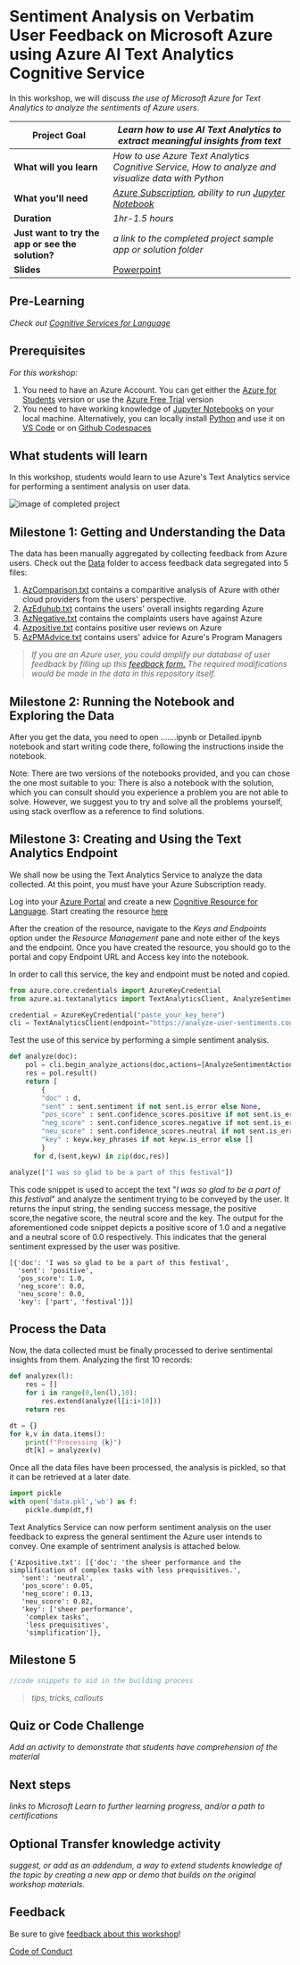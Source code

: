 # Sentiment Analysis on Verbatim User Feedback on Microsoft Azure using Azure AI Text Analytics Cognitive Service

In this workshop, we will discuss *the use of Microsoft Azure for Text Analytics to analyze the sentiments of Azure users*.

| **Project Goal**              | *Learn how to use AI Text Analytics to extract meaningful insights from text*                                    |
| ----------------------------- | --------------------------------------------------------------------- |
| **What will you learn**       | *How to use Azure Text Analytics Cognitive Service, How to analyze and visualize data with Python*                                        |
| **What you'll need**          | *[Azure Subscription](https://azure-for-academics.github.io/getting-azure), ability to run [Jupyter Notebook](https://soshnikov.com/education/how-to-execute-notebooks-from-github/)* |
| **Duration**                  | *1hr-1.5 hours*                                                                |
| **Just want to try the app or see the solution?** | *a link to the completed project sample app or solution folder*                          |
| **Slides** | [Powerpoint](slides.pptx)                          |

## Pre-Learning

*Check out [Cognitive Services for Language](https://docs.microsoft.com/en-us/learn/paths/explore-natural-language-processing/)*

## Prerequisites

*For this workshop:*  <br> 
1. You need to have an Azure Account. You can get either the [Azure for Students](https://azure.microsoft.com/en-us/free/students/?WT.mc_id=academic-49822-dmitryso) version or use the [Azure Free Trial](https://azure.microsoft.com/en-us/free/?WT.mc_id=academic-49822-dmitryso) version <br>
2. You need to have working knowledge of [Jupyter Notebooks](https://jupyter.org/) on your local machine. Alternatively, you can locally install [Python](https://www.python.org/downloads/) and use it on [VS Code](https://code.visualstudio.com/download) or on [Github Codespaces](https://github.com/features/codespaces)<br>


## What students will learn

In this workshop, students would learn to use Azure's Text Analytics service for performing a sentiment analysis on user data.



![image of completed project](images/output.jpg)

## Milestone 1: Getting and Understanding the Data
The data has been manually aggregated by collecting feedback from Azure users. Check out the [Data](https://github.com/ssanya942/Sentiment-Analysis-Using-Azure-Text-Analytics/tree/main/workshop/Data) folder to access feedback data segregated into 5 files: <br>
1. [AzComparison.txt](https://github.com/ssanya942/Sentiment-Analysis-Using-Azure-Text-Analytics/blob/main/workshop/Data/AzComparison.txt) contains a comparitive analysis of Azure with other cloud providers from the users' perspective. <br>
2. [AzEduhub.txt](https://github.com/ssanya942/Sentiment-Analysis-Using-Azure-Text-Analytics/blob/main/workshop/Data/AzEduhub.txt) contains the users' overall insights regarding Azure <br>
3. [AzNegative.txt](https://github.com/ssanya942/Sentiment-Analysis-Using-Azure-Text-Analytics/blob/main/workshop/Data/AzNegative.txt) contains the complaints users have against Azure <br>
4. [Azpositive.txt](https://github.com/ssanya942/Sentiment-Analysis-Using-Azure-Text-Analytics/blob/main/workshop/Data/Azpositive.txt) contains positive user reviews on Azure
5. [AzPMAdvice.txt](https://github.com/ssanya942/Sentiment-Analysis-Using-Azure-Text-Analytics/blob/main/workshop/Data/AzPMAdvice.txt) contains users' advice for Azure's Program Managers


> *If you are an Azure user, you could amplify our database of user feedback by filling up this [feedback form.](https://forms.office.com/r/M5EuyHbTB3) The required modifications would be made in the data in this repository itself.*

## Milestone 2: Running the Notebook and Exploring the Data
After you get the data, you need to open .......ipynb or Detailed.ipynb notebook and start writing code there, following the instructions inside the notebook.

Note: There are two versions of the notebooks provided, and you can chose the one most suitable to you:
There is also a notebook with the solution, which you can consult should you experience a problem you are not able to solve. However, we suggest you to try and solve all the problems yourself, using stack overflow as a reference to find solutions.



## Milestone 3: Creating and Using the Text Analytics Endpoint
We shall now be using the Text Analytics Service to analyze the data collected. At this point, you must have your Azure Subscription ready.

Log into your [Azure Portal](https://portal.azure.com/#home) and create a new [Cognitive Resource for Language](https://docs.microsoft.com/azure/cognitive-services/language-service/overview/?WT.mc_id=academic-49822-dmitryso). Start creating the resource [here](https://ms.portal.azure.com/#create/Microsoft.CognitiveServicesTextAnalytics)

After the creation of the resource, navigate to the *Keys and Endpoints* option under the *Resource Management* pane and note either of the keys and the endpoint. Once you have created the resource, you should go to the portal and copy Endpoint URL and Access key into the notebook.


In order to call this service, the key and endpoint must be noted and copied.

```python
from azure.core.credentials import AzureKeyCredential
from azure.ai.textanalytics import TextAnalyticsClient, AnalyzeSentimentAction, ExtractKeyPhrasesAction

credential = AzureKeyCredential("paste_your_key_here")
cli = TextAnalyticsClient(endpoint="https://analyze-user-sentiments.cognitiveservices.azure.com/", credential=credential)
```
Test the use of this service by performing a simple sentiment analysis. 
```python
def analyze(doc):
    pol = cli.begin_analyze_actions(doc,actions=[AnalyzeSentimentAction(), ExtractKeyPhrasesAction() ])
    res = pol.result()
    return [
        { 
        "doc" : d,
        "sent" : sent.sentiment if not sent.is_error else None,
        "pos_score" : sent.confidence_scores.positive if not sent.is_error else None,
        "neg_score" : sent.confidence_scores.negative if not sent.is_error else None,
        "neu_score" : sent.confidence_scores.neutral if not sent.is_error else None,
        "key" : keyw.key_phrases if not keyw.is_error else []
        }
      for d,(sent,keyw) in zip(doc,res)]

analyze(["I was so glad to be a part of this festival"]) 

```
This code snippet is used to accept the text "*I was so glad to be a part of this festival*" and analyze the sentiment trying to be conveyed by the user. It returns the input string, the sending success message, the positive score,the negative score, the neutral score and the key. 
The output for the aforementioned code snippet depicts a positive score of 1.0 and a negative and a neutral score of 0.0 respectively. This indicates that the general sentiment expressed by the user was positive.

```
[{'doc': 'I was so glad to be a part of this festival',
  'sent': 'positive',
  'pos_score': 1.0,
  'neg_score': 0.0,
  'neu_score': 0.0,
  'key': ['part', 'festival']}]
```


## Process the Data
Now, the data collected must be finally processed to derive sentimental insights from them. 
Analyzing the first 10 records:

```python
def analyzex(l):
    res = []
    for i in range(0,len(l),10):
        res.extend(analyze(l[i:i+10]))
    return res

dt = {}
for k,v in data.items():
    print(f"Processing {k}")
    dt[k] = analyzex(v)
```
Once all the data files have been processed, the analysis is pickled, so that it can be retrieved at a later date. 

```python
import pickle
with open('data.pkl','wb') as f:
    pickle.dump(dt,f)

```
Text Analytics Service can now perform sentiment analysis on the user feedback to express the general sentiment the Azure user intends to convey.
One example of sentriment analysis is attached below.
```
{'Azpositive.txt': [{'doc': 'the sheer performance and the simplification of complex tasks with less prequisitives.',
   'sent': 'neutral',
   'pos_score': 0.05,
   'neg_score': 0.13,
   'neu_score': 0.82,
   'key': ['sheer performance',
    'complex tasks',
    'less prequisitives',
    'simplification']},
 ```



## Milestone 5

```javascript
//code snippets to aid in the building process
```

> *tips, tricks, callouts*

## Quiz or Code Challenge

*Add an activity to demonstrate that students have comprehension of the material*

## Next steps

*links to Microsoft Learn to further learning progress, and/or a path to certifications*

## Optional Transfer knowledge activity

*suggest, or add as an addendum, a way to extend students knowledge of the topic by creating a new app or demo that builds on the original workshop materials.*

## Feedback

Be sure to give [feedback about this workshop](https://forms.office.com/r/MdhJWMZthR)!

[Code of Conduct](CODE_OF_CONDUCT.md)

